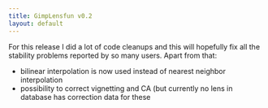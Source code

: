 ```yaml
---
title: GimpLensfun v0.2
layout: default
---
```


For this release I did a lot of code cleanups and this will hopefully fix all the stability problems reported by so many users. 
Apart from that:

* bilinear interpolation is now used instead of nearest neighbor interpolation
* possibility to correct vignetting and CA (but currently no lens in database has correction data for these


